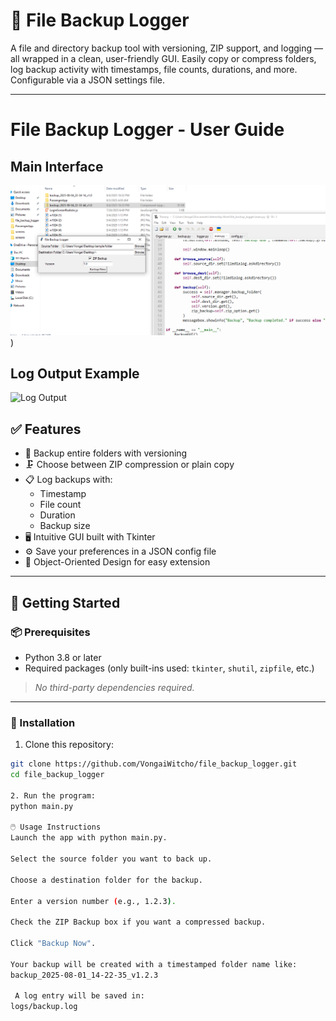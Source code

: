 # 📁 File Backup Logger

A file and directory backup tool with versioning, ZIP support, and logging — all wrapped in a clean, user-friendly GUI. Easily copy or compress folders, log backup activity with timestamps, file counts, durations, and more. Configurable via a JSON settings file.

---
# File Backup Logger - User Guide

## Main Interface

![Main GUI](https://github.com/VongaiWitcho/Programming/blob/main/filelogger.PNG))

## Log Output Example

![Log Output](https://github.com/VongaiWitcho/Programming/file_backup_logger/fileloggerlogs.png)


## ✅ Features

- 🔄 Backup entire folders with versioning
- 🗜️ Choose between ZIP compression or plain copy
- 📋 Log backups with:
  - Timestamp
  - File count
  - Duration
  - Backup size
- 🖥️ Intuitive GUI built with Tkinter
- ⚙️ Save your preferences in a JSON config file
- 🧱 Object-Oriented Design for easy extension

---

## 🏁 Getting Started

### 📦 Prerequisites

- Python 3.8 or later
- Required packages (only built-ins used: `tkinter`, `shutil`, `zipfile`, etc.)

> _No third-party dependencies required._

---

### 🚀 Installation

1. Clone this repository:

```bash
git clone https://github.com/VongaiWitcho/file_backup_logger.git
cd file_backup_logger

2. Run the program:
python main.py

🖱️ Usage Instructions
Launch the app with python main.py.

Select the source folder you want to back up.

Choose a destination folder for the backup.

Enter a version number (e.g., 1.2.3).

Check the ZIP Backup box if you want a compressed backup.

Click "Backup Now".

Your backup will be created with a timestamped folder name like:
backup_2025-08-01_14-22-35_v1.2.3

 A log entry will be saved in:
logs/backup.log

